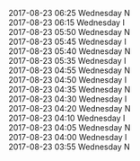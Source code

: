 2017-08-23 06:25 Wednesday  N  
2017-08-23 06:15 Wednesday  I  
2017-08-23 05:50 Wednesday  N  
2017-08-23 05:45 Wednesday  I  
2017-08-23 05:40 Wednesday  N  
2017-08-23 05:35 Wednesday  I  
2017-08-23 04:55 Wednesday  N  
2017-08-23 04:50 Wednesday  I  
2017-08-23 04:35 Wednesday  N  
2017-08-23 04:30 Wednesday  I  
2017-08-23 04:20 Wednesday  N  
2017-08-23 04:10 Wednesday  I  
2017-08-23 04:05 Wednesday  N  
2017-08-23 04:00 Wednesday  I  
2017-08-23 03:55 Wednesday  N  
